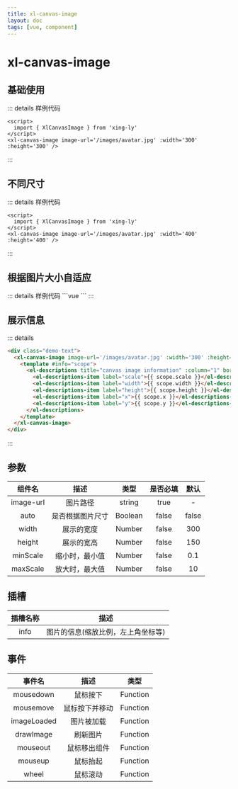```yaml
---
title: xl-canvas-image
layout: doc
tags: [vue, component]
---
```

# xl-canvas-image
<script setup>
  import CanvasImageDemo from '/examples/canvas-image.vue'
  import { ref } from 'vue'
  const size = ref(100)
</script>

## 基础使用
<xl-canvas-image image-url='/images/avatar.jpg' :width='300' :height='300' />

::: details 样例代码
```vue
<script>
  import { XlCanvasImage } from 'xing-ly'
</script>
<xl-canvas-image image-url='/images/avatar.jpg' :width='300' :height='300' />
```
:::
## 不同尺寸
<div>
  <el-slider v-model="size" :min="50" :max="500" />
</div>
<xl-canvas-image image-url='/images/avatar.jpg' :width='size' :height='size' />

::: details 样例代码
```vue
<script>
  import { XlCanvasImage } from 'xing-ly'
</script>
<xl-canvas-image image-url='/images/avatar.jpg' :width='400' :height='400' />
```
:::

## 根据图片大小自适应

<xl-canvas-image image-url='/images/avatar.jpg' auto />
::: details 样例代码
```vue
<script setup>
  import { XlCanvasImage } from 'xing-ly'
</script>
<xl-canvas-image image-url='/images/avatar.jpg' auto />
```
:::

## 展示信息

<CanvasImageDemo />

::: details
```html
<div class="demo-text">
  <xl-canvas-image image-url='/images/avatar.jpg' :width='300' :height='300'>
    <template #info="scope">
      <el-descriptions title="canvas image information" :column="1" border>
        <el-descriptions-item label="scale">{{ scope.scale }}</el-descriptions-item>
        <el-descriptions-item label="width">{{ scope.width }}</el-descriptions-item>
        <el-descriptions-item label="height">{{ scope.height }}</el-descriptions-item>
        <el-descriptions-item label="x">{{ scope.x }}</el-descriptions-item>
        <el-descriptions-item label="y">{{ scope.y }}</el-descriptions-item>
      </el-descriptions>
    </template>
  </xl-canvas-image>
</div>
```
:::

## 参数
|  组件名   |       描述       |  类型   | 是否必填 | 默认  |
| :-------: | :--------------: | :-----: | :------: | :---: |
| image-url |     图片路径     | string  |   true   |   -   |
|   auto    | 是否根据图片尺寸 | Boolean |  false   | false |
|   width   |    展示的宽度    | Number  |  false   |  300  |
|  height   |    展示的宽高    | Number  |  false   |  150  |
| minScale  |  缩小时，最小值  | Number  |  false   |  0.1  |
| maxScale  |  放大时，最大值  | Number  |  false   |  10   |

## 插槽
| 插槽名称 |                描述                |
| :------: | :--------------------------------: |
|   info   | 图片的信息(缩放比例，左上角坐标等) |

## 事件
|   事件名    |      描述      |   类型   |
| :---------: | :------------: | :------: |
|  mousedown  |    鼠标按下    | Function |
|  mousemove  | 鼠标按下并移动 | Function |
| imageLoaded |   图片被加载   | Function |
|  drawImage  |    刷新图片    | Function |
|  mouseout   |  鼠标移出组件  | Function |
|   mouseup   |    鼠标抬起    | Function |
|    wheel    |    鼠标滚动    | Function |
